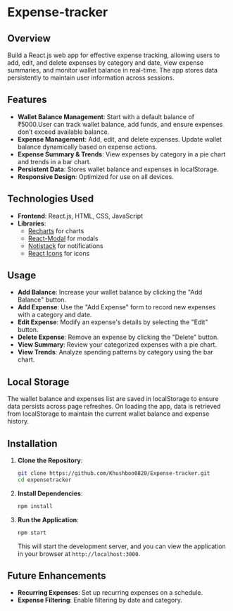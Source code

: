 # Expense-tracker

## Overview

Build a React.js web app for effective expense tracking, allowing users to add, edit, and delete expenses by category and date, view expense summaries, and monitor wallet balance in real-time. The app stores data persistently to maintain user information across sessions.

## Features

- **Wallet Balance Management**: Start with a default balance of ₹5000.User can track wallet balance, add funds, and ensure expenses don’t exceed available balance.
- **Expense Management**: Add, edit, and delete expenses. Update wallet balance dynamically based on expense actions.
- **Expense Summary & Trends**: View expenses by category in a pie chart and trends in a bar chart.
- **Persistent Data**: Stores wallet balance and expenses in localStorage.
- **Responsive Design**: Optimized for use on all devices.

## Technologies Used

- **Frontend**: React.js, HTML, CSS, JavaScript
- **Libraries**:
  - [Recharts](https://recharts.org/en-US) for charts
  - [React-Modal](https://reactcommunity.org/react-modal/) for modals
  - [Notistack](https://notistack.com/getting-started) for notifications
  - [React Icons](https://react-icons.github.io/react-icons/) for icons

## Usage

- **Add Balance**: Increase your wallet balance by clicking the "Add Balance" button.<br>
- **Add Expense**: Use the "Add Expense" form to record new expenses with a category and date.<br>
- **Edit Expense**: Modify an expense's details by selecting the "Edit" button.<br>
- **Delete Expense**: Remove an expense by clicking the "Delete" button.<br>
- **View Summary**: Review your categorized expenses with a pie chart.<br>
- **View Trends**: Analyze spending patterns by category using the bar chart.

## Local Storage

The wallet balance and expenses list are saved in localStorage to ensure data persists across page refreshes. On loading the app, data is retrieved from localStorage to maintain the current wallet balance and expense history.

## Installation

1. **Clone the Repository**:

   ```bash
   git clone https://github.com/Khushboo0820/Expense-tracker.git
   cd expensetracker
   ```

2. **Install Dependencies**:

   ```bash
   npm install
   ```

3. **Run the Application**:

   ```bash
   npm start
   ```

   This will start the development server, and you can view the application in your browser at `http://localhost:3000`.
   
## Future Enhancements

- **Recurring Expenses**: Set up recurring expenses on a schedule.<br>
- **Expense Filtering**: Enable filtering by date and category.
